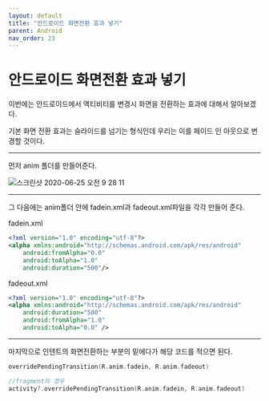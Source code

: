 ```yaml
---
layout: default
title: "안드로이드 화면전환 효과 넣기"
parent: Android
nav_order: 23
---
```


# 안드로이드 화면전환 효과 넣기

이번에는 안드로이드에서 액티비티를 변경시 화면을 전환하는 효과에 대해서 알아보겠다.

기본 화면 전환 효과는 슬라이드를 넘기는 형식인데 우리는 이를 페이드 인 아웃으로 변경할 것이다.

---

먼저 anim 폴더를 만들어준다.

![스크린샷 2020-06-25 오전 9 28 11](https://user-images.githubusercontent.com/16849874/85640474-d9147d80-b6c6-11ea-80f4-2fcdb5777684.png)

---

그 다음에는 anim폴더 안에 fadein.xml과 fadeout.xml파일을 각각 만들어 준다.

fadein.xml

```xml
<?xml version="1.0" encoding="utf-8"?>
<alpha xmlns:android="http://schemas.android.com/apk/res/android"
    android:fromAlpha="0.0"
    android:toAlpha="1.0"
    android:duration="500"/>
```

fadeout.xml

```xml
<?xml version="1.0" encoding="utf-8"?>
<alpha xmlns:android="http://schemas.android.com/apk/res/android"
    android:duration="500"
    android:fromAlpha="1.0"
    android:toAlpha="0.0" />
```

---

마지막으로 인텐트의 화면전환하는 부분의 밑에다가 해당 코드를 적으면 된다.

```kotlin
overridePendingTransition(R.anim.fadein, R.anim.fadeout)

//fragment의 경우
activity?.overridePendingTransition(R.anim.fadein, R.anim.fadeout)
```